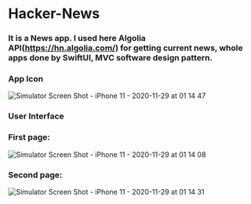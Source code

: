 # Hacker-News


### It is a News app. I used here Algolia API(https://hn.algolia.com/) for getting current news, whole apps done by SwiftUI, MVC software design pattern.



### App Icon 


![Simulator Screen Shot - iPhone 11 - 2020-11-29 at 01 14 47](https://user-images.githubusercontent.com/71902763/100534776-89d7f900-31e0-11eb-9945-1d33c7246bb4.png)


### User Interface

### First page:

![Simulator Screen Shot - iPhone 11 - 2020-11-29 at 01 14 08](https://user-images.githubusercontent.com/71902763/100534794-b7bd3d80-31e0-11eb-9bfd-5f3f866a756c.png)
   
### Second page:

![Simulator Screen Shot - iPhone 11 - 2020-11-29 at 01 14 31](https://user-images.githubusercontent.com/71902763/100534797-bdb31e80-31e0-11eb-865a-5389e78f1ad3.png)
